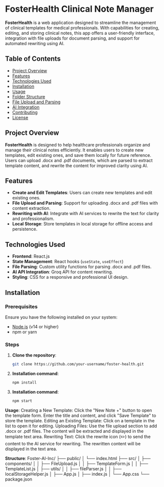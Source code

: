 # FosterHealth Clinical Note Manager

**FosterHealth** is a web application designed to streamline the management of clinical templates for medical professionals. With capabilities for creating, editing, and storing clinical notes, this app offers a user-friendly interface, integration with file uploads for document parsing, and support for automated rewriting using AI.

## Table of Contents

- [Project Overview](#project-overview)
- [Features](#features)
- [Technologies Used](#technologies-used)
- [Installation](#installation)
- [Usage](#usage)
- [Folder Structure](#folder-structure)
- [File Upload and Parsing](#file-upload-and-parsing)
- [AI Integration](#ai-integration)
- [Contributing](#contributing)
- [License](#license)

## Project Overview

**FosterHealth** is designed to help healthcare professionals organize and manage their clinical notes efficiently. It enables users to create new templates, edit existing ones, and save them locally for future reference. Users can upload .docx and .pdf documents, which are parsed to extract template content, and rewrite the content for improved clarity using AI.

## Features

- **Create and Edit Templates**: Users can create new templates and edit existing ones.
- **File Upload and Parsing**: Support for uploading .docx and .pdf files with content extraction.
- **Rewriting with AI**: Integrate with AI services to rewrite the text for clarity and professionalism.
- **Local Storage**: Store templates in local storage for offline access and persistence.

## Technologies Used

- **Frontend**: React.js
- **State Management**: React hooks (`useState`, `useEffect`)
- **File Parsing**: Custom utility functions for parsing .docx and .pdf files.
- **AI API Integration**: Groq API for content rewriting.
- **Styling**: CSS for a responsive and professional UI design.

## Installation

### Prerequisites

Ensure you have the following installed on your system:

- [Node.js](https://nodejs.org/en/download/) (v14 or higher)
- npm or yarn

### Steps

1. **Clone the repository**:

   ```bash
   git clone https://github.com/your-username/foster-health.git
   ```
2. **Installation command**:
     ```bash
     npm install
    ```
3. **Installation command**:
     ```bash
     npm start
     ```

**Usage**:
Creating a New Template: Click the "New Note +" button to open the template form. Enter the title and content, and click "Save Template" to store the template.
Editing an Existing Template: Click on a template in the list to open it for editing.
Uploading Files: Use the file upload section to add .docx or .pdf files. The content will be extracted and displayed in the template text area.
Rewriting Text: Click the rewrite icon (✏️) to send the content to the AI service for rewriting. The rewritten content will be displayed in the text area.

**Structure**:
Foster-AI-Inc/
├── public/
│   └── index.html
├── src/
│   ├── components/
│   │   ├── FileUpload.js
│   │   ├── TemplateForm.js
│   │   ├── TemplateList.js
│   ├── utils/
│   │   ├── fileParser.js
│   │   ├── localStorageHelper.js
│   ├── App.js
│   ├── index.js
│   └── App.css
└── package.json




